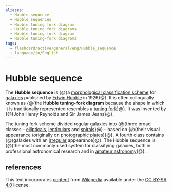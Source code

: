 ```yaml
---
aliases:
  - Hubble sequence
  - Hubble sequences
  - Hubble tuning fork diagram
  - Hubble tuning fork diagrams
  - Hubble tuning-fork diagram
  - Hubble tuning-fork diagrams
tags:
  - flashcard/active/general/eng/Hubble_sequence
  - language/in/English
---
```


# Hubble sequence

The __Hubble sequence__ is {@{a [morphological classification scheme](galaxy%20morphological%20classification.md) for [galaxies](galaxy.md) published by [Edwin Hubble](Edwin%20Hubble.md) in 1926}@}. It is often colloquially known as {@{the __Hubble tuning-fork diagram__ because the shape in which it is traditionally represented resembles a [tuning fork](tuning%20fork.md)}@}. It was invented by {@{John Henry Reynolds and Sir James Jeans}@}. <!--SR:!2025-07-14,249,290!2025-06-29,253,330!2025-11-10,297,270-->

The tuning fork scheme divided regular galaxies into {@{three broad classes – [ellipticals](elliptical%20galaxy.md), [lenticulars](lenticular%20galaxy.md) and [spirals](spiral%20galaxy.md)}@} – based on {@{their visual appearance (originally on [photographic plates](photographic%20plate.md))}@}. A fourth class contains {@{galaxies with an [irregular](irregular%20galaxy.md) appearance}@}. The Hubble sequence is {@{the most commonly used system for classifying galaxies, both in professional astronomical research and in [amateur astronomy](amateur%20astronomy.md)}@}. <!--SR:!2025-06-26,230,310!2025-08-15,289,330!2025-05-10,212,330!2027-07-31,820,330-->

## references

This text incorporates [content](https://en.wikipedia.org/wiki/Hubble_sequence) from [Wikipedia](Wikipedia.md) available under the [CC BY-SA 4.0](https://creativecommons.org/licenses/by-sa/4.0/) license.
